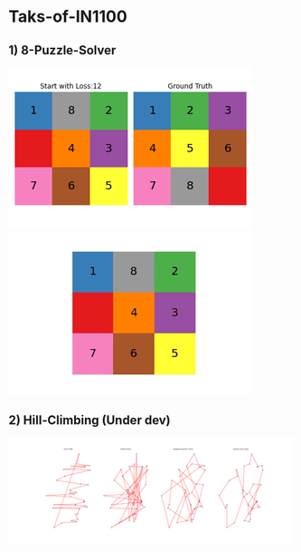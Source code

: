 # Taks-of-IN1100

## 1) 8-Puzzle-Solver

![Startend](8-Puzzle-Solver/extra/182043765/start-gt.png) ![Startend](8-Puzzle-Solver/extra/182043765/summary.gif)

## 2) Hill-Climbing (Under dev)

![summary](Hill-Climbing/extra/Djibouti/summary.png)
